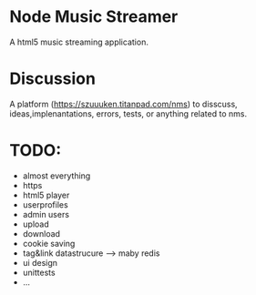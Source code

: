 Node Music Streamer
===
A html5 music streaming application.

Discussion
===
A platform (https://szuuuken.titanpad.com/nms) to disscuss, ideas,implenantations, errors, tests, or anything related to nms.

TODO:
===
* almost everything
* https
* html5 player
* userprofiles
* admin users
* upload
* download
* cookie saving
* tag&link datastrucure --> maby redis
* ui design
* unittests
* ...
